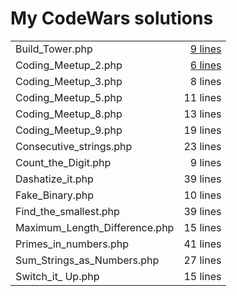 # My CodeWars solutions
|||
| --- | ---: |
| Build_Tower.php | [9 lines](Build_Tower.php) |
| Coding_Meetup_2.php | [6 lines](Coding_Meetup_2.php) |
| Coding_Meetup_3.php | 8 lines |
| Coding_Meetup_5.php | 11 lines |
| Coding_Meetup_8.php | 13 lines |
| Coding_Meetup_9.php | 19 lines |
| Consecutive_strings.php | 23 lines |
| Count_the_Digit.php | 9 lines |
| Dashatize_it.php | 39 lines |
| Fake_Binary.php | 10 lines |
| Find_the_smallest.php | 39 lines |
| Maximum_Length_Difference.php | 15 lines |
| Primes_in_numbers.php | 41 lines |
| Sum_Strings_as_Numbers.php | 27 lines |
| Switch_it_ Up.php | 15 lines |
